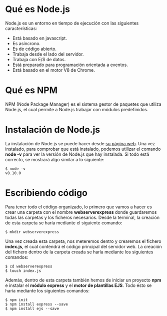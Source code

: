 # Qué es Node.js
Node.js es un entorno en tiempo de ejecución con las siguientes características:
- Está basado en javascript.
- Es asíncrono.
- Es de código abierto.
- Trabaja desde el lado del servidor.
- Trabaja con E/S de datos.
- Está preparado para programación orientada a eventos.
- Está basado en el motor V8 de Chrome.

# Qué es NPM
NPM (Node Package Manager) es el sistema gestor de paquetes que utiliza Node.js, el cual permite a Node.js trabajar con módulos predefinidos.

# Instalación de Node.js
La instalación de Node.js se puede hacer desde [su página web](https://nodejs.org/es/download/). Una vez instalado, para comprobar que está instalado, podemos utilizar el comando __node -v__ para ver la versión de Node.js que hay instalada. Si todo está correcto, se mostrará algo similar a lo siguiente:
```
$ node -v
v8.10.0
```

# Escribiendo código
Para tener todo el código organizado, lo primero que vamos a hacer es crear una carpeta con el nombre __webserverexpress__ donde guardaremos todas las carpetas y los ficheros necesarios. Desde la terminal, la creación de esta carpeta se haría mediante el siguiente comando:
```
$ mkdir webserverexpress
```
Una vez creada esta carpeta, nos meteremos dentro y crearemos el fichero __index.js__, el cual contendrá el código principal del servidor web. La creación del fichero dentro de la carpeta creada se haría mediante los siguientes comandos:
```
$ cd webserverexpress
$ touch index.js
```
Además, dentro de esta carpeta también hemos de iniciar un proyecto __npm__ e instalar el __módulo express__ y el __motor de plantillas EJS__. Todo ésto se haría mediante los siguientes comandos:
```
$ npm init
$ npm install express --save
$ npm install ejs --save
```